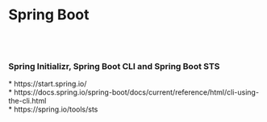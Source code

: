 <h1>Spring Boot</h1>
<BR><BR>
<h3>Spring Initializr, Spring Boot CLI and Spring Boot STS</h3>
* https://start.spring.io/<BR>
* https://docs.spring.io/spring-boot/docs/current/reference/html/cli-using-the-cli.html<BR>
* https://spring.io/tools/sts<BR>
